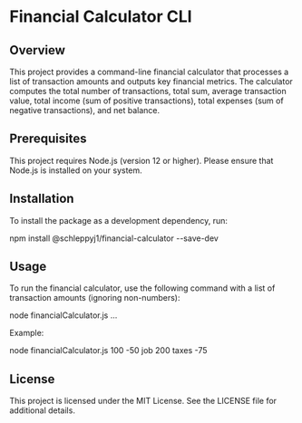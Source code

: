 # Financial Calculator CLI

## Overview

This project provides a command-line financial calculator that processes a list of transaction amounts and outputs key financial metrics. The calculator computes the total number of transactions, total sum, average transaction value, total income (sum of positive transactions), total expenses (sum of negative transactions), and net balance.

## Prerequisites

This project requires Node.js (version 12 or higher). Please ensure that Node.js is installed on your system.

## Installation

To install the package as a development dependency, run:

npm install @schleppyj1/financial-calculator --save-dev

## Usage

To run the financial calculator, use the following command with a list of transaction amounts (ignoring non-numbers):

node financialCalculator.js <transaction1> <transaction2> ...

Example:

node financialCalculator.js 100 -50 job 200 taxes -75

## License

This project is licensed under the MIT License. See the LICENSE file for additional details.
